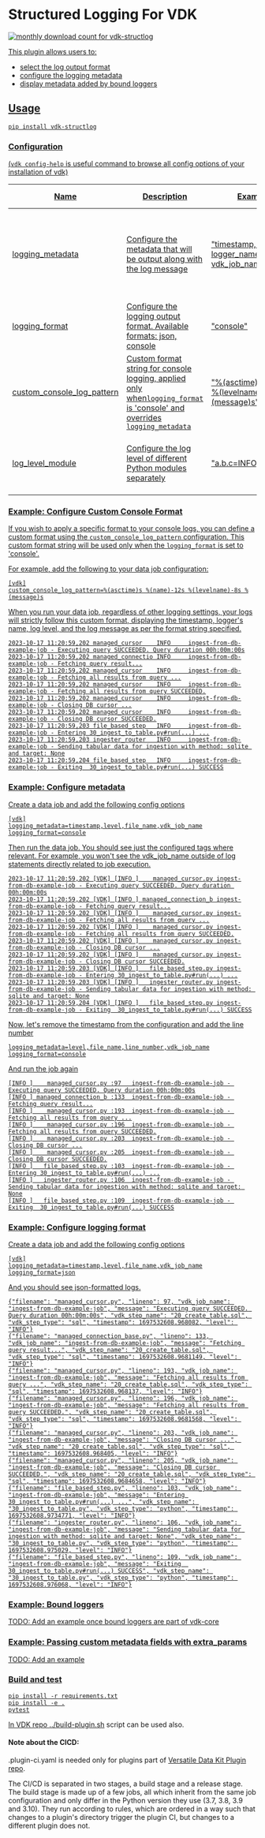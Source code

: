 # Structured Logging For VDK

<a href="https://pypistats.org/packages/vdk-structlog" alt="Monthly Downloads">
        <img src="https://img.shields.io/pypi/dm/vdk-structlog.svg" alt="monthly download count for vdk-structlog">

This plugin allows users to:
- select the log output format
- configure the logging metadata
- display metadata added by bound loggers

## Usage

```
pip install vdk-structlog
```

### Configuration

(`vdk config-help` is useful command to browse all config options of your installation of vdk)

| Name                       | Description                                                                                                               | Example Value                                           | Possible Values                                                                                                    |
|----------------------------|---------------------------------------------------------------------------------------------------------------------------|---------------------------------------------------------|--------------------------------------------------------------------------------------------------------------------|
| logging_metadata           | Configure the metadata that will be output along with the log message                                                     | "timestamp, level, logger_name, file_name, vdk_job_name | "timestamp, level, logger_name, file_name, line_number, function_name, vdk_job_name, vdk_step_name, vdk_step_type" |
| logging_format             | Configure the logging output format. Available formats: json, console                                                     | "console"                                               | "console", "json"                                                                                                  |
| custom_console_log_pattern | Custom format string for console logging, applied only when`logging_format` is 'console' and overrides `logging_metadata` | "%(asctime)s %(name)-12s %(levelname)-8s %(message)s"   | Any valid Python logging format string                                                                             |
| log_level_module           | Configure the log level of different Python modules separately                                                            | "a.b.c=INFO;foo.bar=ERROR"                              | Semicolon-separated list of pairs of Python module paths and log level labels                                       |

### Example: Configure Custom Console Format

If you wish to apply a specific format to your console logs, you can define a custom format using the `custom_console_log_pattern` configuration. This custom format string will be used only when the `logging_format` is set to 'console'.

For example, add the following to your data job configuration:

```
[vdk]
custom_console_log_pattern=%(asctime)s %(name)-12s %(levelname)-8s %(message)s
```
When you run your data job, regardless of other logging settings, your logs will strictly follow this custom format, displaying the timestamp, logger's name, log level, and the log message as per the format string specified.

```
2023-10-17 11:20:59,202 managed_cursor    INFO     ingest-from-db-example-job - Executing query SUCCEEDED. Query duration 00h:00m:00s
2023-10-17 11:20:59,202 managed_connectio INFO     ingest-from-db-example-job - Fetching query result...
2023-10-17 11:20:59,202 managed_cursor    INFO     ingest-from-db-example-job - Fetching all results from query ...
2023-10-17 11:20:59,202 managed_cursor    INFO     ingest-from-db-example-job - Fetching all results from query SUCCEEDED.
2023-10-17 11:20:59,202 managed_cursor    INFO     ingest-from-db-example-job - Closing DB cursor ...
2023-10-17 11:20:59,202 managed_cursor    INFO     ingest-from-db-example-job - Closing DB cursor SUCCEEDED.
2023-10-17 11:20:59,203 file_based_step   INFO     ingest-from-db-example-job - Entering 30_ingest_to_table.py#run(...) ...
2023-10-17 11:20:59,203 ingester_router   INFO     ingest-from-db-example-job - Sending tabular data for ingestion with method: sqlite and target: None
2023-10-17 11:20:59,204 file_based_step   INFO     ingest-from-db-example-job - Exiting  30_ingest_to_table.py#run(...) SUCCESS
```


### Example: Configure metadata

Create a data job and add the following config options

```
[vdk]
logging_metadata=timestamp,level,file_name,vdk_job_name
logging_format=console
```

Then run the data job. You should see just the configured tags where relevant.
For example, you won't see the vdk_job_name outside of log statements directly
related to job execution.

 ```
2023-10-17 11:20:59,202 [VDK] [INFO ]    managed_cursor.py ingest-from-db-example-job - Executing query SUCCEEDED. Query duration 00h:00m:00s
2023-10-17 11:20:59,202 [VDK] [INFO ] managed_connection_b ingest-from-db-example-job - Fetching query result...
2023-10-17 11:20:59,202 [VDK] [INFO ]    managed_cursor.py ingest-from-db-example-job - Fetching all results from query ...
2023-10-17 11:20:59,202 [VDK] [INFO ]    managed_cursor.py ingest-from-db-example-job - Fetching all results from query SUCCEEDED.
2023-10-17 11:20:59,202 [VDK] [INFO ]    managed_cursor.py ingest-from-db-example-job - Closing DB cursor ...
2023-10-17 11:20:59,202 [VDK] [INFO ]    managed_cursor.py ingest-from-db-example-job - Closing DB cursor SUCCEEDED.
2023-10-17 11:20:59,203 [VDK] [INFO ]   file_based_step.py ingest-from-db-example-job - Entering 30_ingest_to_table.py#run(...) ...
2023-10-17 11:20:59,203 [VDK] [INFO ]   ingester_router.py ingest-from-db-example-job - Sending tabular data for ingestion with method: sqlite and target: None
2023-10-17 11:20:59,204 [VDK] [INFO ]   file_based_step.py ingest-from-db-example-job - Exiting  30_ingest_to_table.py#run(...) SUCCESS
```

Now, let's remove the timestamp from the configuration and add the line number

```
logging_metadata=level,file_name,line_number,vdk_job_name
logging_format=console
```

And run the job again

```
[INFO ]    managed_cursor.py :97   ingest-from-db-example-job - Executing query SUCCEEDED. Query duration 00h:00m:00s
[INFO ] managed_connection_b :133  ingest-from-db-example-job - Fetching query result...
[INFO ]    managed_cursor.py :193  ingest-from-db-example-job - Fetching all results from query ...
[INFO ]    managed_cursor.py :196  ingest-from-db-example-job - Fetching all results from query SUCCEEDED.
[INFO ]    managed_cursor.py :203  ingest-from-db-example-job - Closing DB cursor ...
[INFO ]    managed_cursor.py :205  ingest-from-db-example-job - Closing DB cursor SUCCEEDED.
[INFO ]   file_based_step.py :103  ingest-from-db-example-job - Entering 30_ingest_to_table.py#run(...) ...
[INFO ]   ingester_router.py :106  ingest-from-db-example-job - Sending tabular data for ingestion with method: sqlite and target: None
[INFO ]   file_based_step.py :109  ingest-from-db-example-job - Exiting  30_ingest_to_table.py#run(...) SUCCESS
```

### Example: Configure logging format

Create a data job and add the following config options

```
[vdk]
logging_metadata=timestamp,level,file_name,vdk_job_name
logging_format=json
```

And you should see json-formatted logs.

```
{"filename": "managed_cursor.py", "lineno": 97, "vdk_job_name": "ingest-from-db-example-job", "message": "Executing query SUCCEEDED. Query duration 00h:00m:00s", "vdk_step_name": "20_create_table.sql", "vdk_step_type": "sql", "timestamp": 1697532608.968082, "level": "INFO"}
{"filename": "managed_connection_base.py", "lineno": 133, "vdk_job_name": "ingest-from-db-example-job", "message": "Fetching query result...", "vdk_step_name": "20_create_table.sql", "vdk_step_type": "sql", "timestamp": 1697532608.9681149, "level": "INFO"}
{"filename": "managed_cursor.py", "lineno": 193, "vdk_job_name": "ingest-from-db-example-job", "message": "Fetching all results from query ...", "vdk_step_name": "20_create_table.sql", "vdk_step_type": "sql", "timestamp": 1697532608.968137, "level": "INFO"}
{"filename": "managed_cursor.py", "lineno": 196, "vdk_job_name": "ingest-from-db-example-job", "message": "Fetching all results from query SUCCEEDED.", "vdk_step_name": "20_create_table.sql", "vdk_step_type": "sql", "timestamp": 1697532608.9681568, "level": "INFO"}
{"filename": "managed_cursor.py", "lineno": 203, "vdk_job_name": "ingest-from-db-example-job", "message": "Closing DB cursor ...", "vdk_step_name": "20_create_table.sql", "vdk_step_type": "sql", "timestamp": 1697532608.968405, "level": "INFO"}
{"filename": "managed_cursor.py", "lineno": 205, "vdk_job_name": "ingest-from-db-example-job", "message": "Closing DB cursor SUCCEEDED.", "vdk_step_name": "20_create_table.sql", "vdk_step_type": "sql", "timestamp": 1697532608.9684658, "level": "INFO"}
{"filename": "file_based_step.py", "lineno": 103, "vdk_job_name": "ingest-from-db-example-job", "message": "Entering 30_ingest_to_table.py#run(...) ...", "vdk_step_name": "30_ingest_to_table.py", "vdk_step_type": "python", "timestamp": 1697532608.9734771, "level": "INFO"}
{"filename": "ingester_router.py", "lineno": 106, "vdk_job_name": "ingest-from-db-example-job", "message": "Sending tabular data for ingestion with method: sqlite and target: None", "vdk_step_name": "30_ingest_to_table.py", "vdk_step_type": "python", "timestamp": 1697532608.975029, "level": "INFO"}
{"filename": "file_based_step.py", "lineno": 109, "vdk_job_name": "ingest-from-db-example-job", "message": "Exiting  30_ingest_to_table.py#run(...) SUCCESS", "vdk_step_name": "30_ingest_to_table.py", "vdk_step_type": "python", "timestamp": 1697532608.976068, "level": "INFO"}
```

### Example: Bound loggers

TODO: Add an example once bound loggers are part of vdk-core

### Example: Passing custom metadata fields with extra_params

TODO: Add an example

### Build and test

```
pip install -r requirements.txt
pip install -e .
pytest
```

In VDK repo [../build-plugin.sh](https://github.com/vmware/versatile-data-kit/tree/main/projects/vdk-plugins/build-plugin.sh) script can be used also.


#### Note about the CICD:

.plugin-ci.yaml is needed only for plugins part of [Versatile Data Kit Plugin repo](https://github.com/vmware/versatile-data-kit/tree/main/projects/vdk-plugins).

The CI/CD is separated in two stages, a build stage and a release stage.
The build stage is made up of a few jobs, all which inherit from the same
job configuration and only differ in the Python version they use (3.7, 3.8, 3.9 and 3.10).
They run according to rules, which are ordered in a way such that changes to a
plugin's directory trigger the plugin CI, but changes to a different plugin does not.
